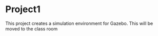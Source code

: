 # Project1
This project creates a simulation environment for Gazebo.
This will be moved to the class room

